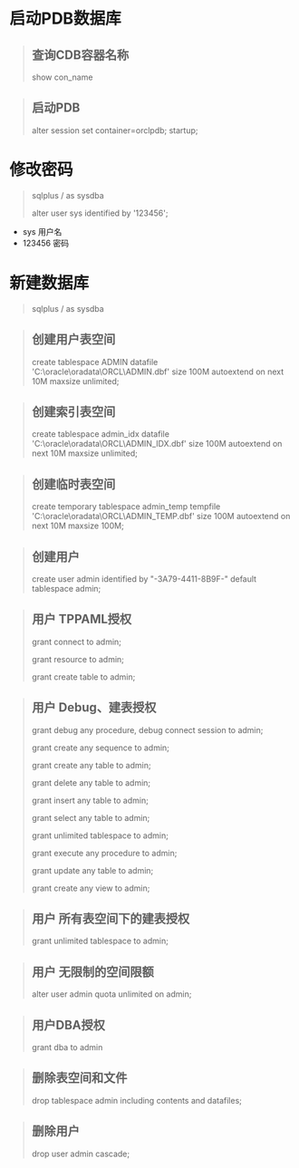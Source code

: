 # 启动PDB数据库

> ## 查询CDB容器名称
> show con_name

> ## 启动PDB
> alter session set container=orclpdb;
> startup;

# 修改密码
> sqlplus / as sysdba
> 
> alter user sys identified by '123456';

  * sys 用户名
  * 123456 密码

# 新建数据库
> sqlplus / as sysdba

> ## 创建用户表空间
> create tablespace ADMIN datafile
>   'C:\oracle\oradata\ORCL\ADMIN.dbf' size 100M autoextend on next 10M maxsize unlimited;

> ## 创建索引表空间
> create tablespace admin_idx datafile
>   'C:\oracle\oradata\ORCL\ADMIN_IDX.dbf' size 100M autoextend on next 10M maxsize unlimited;

> ## 创建临时表空间
> create temporary tablespace admin_temp tempfile
>   'C:\oracle\oradata\ORCL\ADMIN_TEMP.dbf' size 100M autoextend on next 10M maxsize 100M;

> ## 创建用户
> create user admin identified by "-3A79-4411-8B9F-" default tablespace admin;

> ## 用户 TPPAML授权
> grant connect to admin;
> 
> grant resource to admin;
> 
> grant create table to admin;

> ## 用户 Debug、建表授权
> grant debug any procedure, debug connect session to admin;
> 
> grant create any sequence to admin;
> 
> grant create any table to admin;
> 
> grant delete any table to admin;
> 
> grant insert any table to admin;
> 
> grant select any table to admin;
> 
> grant unlimited tablespace to admin;
> 
> grant execute any procedure to admin;
> 
> grant update any table to admin;
> 
> grant create any view to admin;

> ## 用户 所有表空间下的建表授权
> grant unlimited tablespace to admin;

> ## 用户 无限制的空间限额
> alter user admin quota unlimited on admin;

> ## 用户DBA授权
> grant dba to admin

> ## 删除表空间和文件
> drop tablespace admin including contents and datafiles;

> ## 删除用户
> drop user admin cascade;